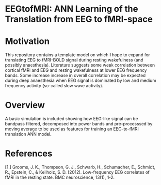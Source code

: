 # EEGtofMRI: ANN Learning of the Translation from EEG to fMRI-space

Motivation
===
This repository contains a template model on which I hope to expand for translating EEG to fMRI-BOLD signal during resting wakefulness (and possibly anaesthesia). Literature suggests some weak correlation between cortical fMRI and EEG and resting wakefulness at lower EEG frequency bands. Some increase increase in overall correlation may be expected during deep anaesthesia when EEG signal is dominated by low and medium frequency activity (so-called slow wave activity).

Overview
===
A basic simulation is included showing how EEG-like signal can be bandpass filtered, decomposed into power bands and pre-processsed by moving average to be used as features for training an EEG-to-fMRI translation ANN model.

References
===

[1.] Grooms, J. K., Thompson, G. J., Schwarb, H., Schumacher, E., Schmidt, R., Epstein, C., & Keilholz, S. D. (2012). Low-frequency EEG correlates of fMRI in the resting state. BMC neuroscience, 13(1), 1-2.

